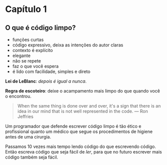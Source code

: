 # Capítulo 1

## O que é código limpo?

- funções curtas
- código expressivo, deixa as intenções do autor claras
- contexto é explícito
- elegante
- não se repete
- faz o que você espera
- é lido  com facilidade, simples e direto

**Lei de LeBlanc**: _depois é igual a nunca_.

**Regra de escoteiro**: deixe o acampamento mais limpo
do que quando você o encontrou.

> When the same thing is done over and over, it's a sign 
> that there is an idea in our mind that is not well 
> represented in the code.
> — Ron Jeffries

Um programador que defende escrever código limpo é tão ético e profissional quanto um médico que segue os procedimentos de higiene
antes de uma cirurgia.

Passamos 10 vezes mais tempo lendo código do que escrevendo código. Então
escreva código que seja fácil de _ler_, para que no futuro escrever mais código também seja fácil.

